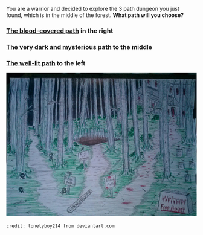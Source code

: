 You are a warrior and decided to explore the 3 path dungeon you just found, which is in the middle of the forest. **What path will you choose?**

### [The blood-covered path](blood_path/first-encounter-zombie.md) in the right
### [The very dark and mysterious path](dark_path/faint-noise.md) to the middle
### [The well-lit path](torch/oldman.md) to the left 

![paths](images/3_paths.jpg)

`credit: lonelyboy214 from deviantart.com`


